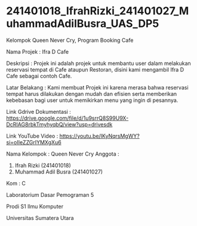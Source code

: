 # 241401018_IfrahRizki_241401027_MuhammadAdilBusra_UAS_DP5
Kelompok Queen Never Cry, Program Booking Cafe

Nama Projek : Ifra D Cafe

Deskripsi : Projek ini adalah projek untuk membantu user dalam melakukan reservasi tempat di Cafe ataupun Restoran, disini kami mengambil Ifra D Cafe sebagai contoh Cafe.

Latar Belakang : Kami membuat Projek ini karena merasa bahwa reservasi tempat harus dilakukan dengan mudah dan efisien serta memberikan kebebasan bagi user untuk memikirkan menu yang ingin di pesannya.

Link Gdrive Dokumentasi : https://drive.google.com/file/d/1u9srrQ8S99U9X-DcRIAG8rbkTmyhyqbQ/view?usp=drivesdk

Link YouTube Video : https://youtu.be/IKyNqrsMgWY?si=oIIeZZGrIYMXgXu6


Nama Kelompok : Queen Never Cry
Anggota :

1. Ifrah Rizki (241401018)
2. Muhammad Adil Busra (241401027)
   
Kom : C

Laboratorium Dasar Pemograman 5

Prodi S1 Ilmu Komputer

Universitas Sumatera Utara

